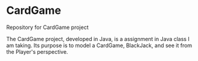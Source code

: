 # CardGame
Repository for CardGame project

The CardGame project, developed in Java, is a assignment in Java class I am taking.
Its purpose is to model a CardGame, BlackJack, and see it from the Player's perspective. 

